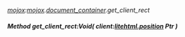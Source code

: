 _[mojox](../../modules/mojox/mojox-module.md):[mojox](../../modules/mojox/mojox-module.md).[document\_container](../../modules/mojox/mojox-document_container.md).get\_client\_rect_
##### Method get\_client\_rect:Void( client:[litehtml.position](../../modules/litehtml/litehtml-position.md) Ptr )
